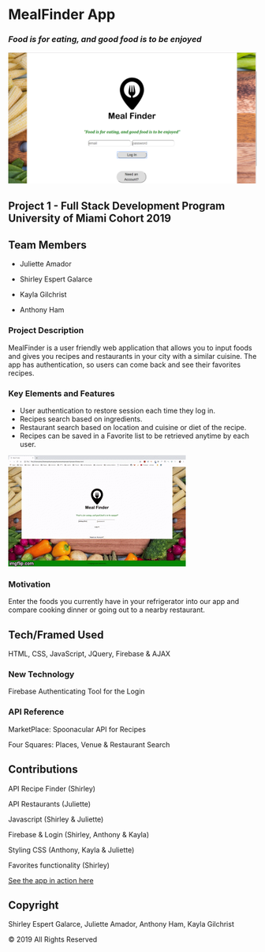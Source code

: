 # MealFinder App 

### *Food is for eating, and good food is to be enjoyed*

![screenshot](https://github.com/sespert/mealfinder/blob/master/assets/images/MealFinderHome.png)

## Project 1 - Full Stack Development Program University of Miami Cohort 2019

## Team Members
- Juliette Amador

- Shirley Espert Galarce

- Kayla Gilchrist

- Anthony Ham

### Project Description

MealFinder is a user friendly web application that allows you to input foods and gives you recipes and restaurants in your city with a similar cuisine. The app has authentication, so users can come back and see their favorites recipes.

### Key Elements and Features

- User authentication to restore session each time they log in.
- Recipes search based on ingredients.
- Restaurant search based on location and cuisine or diet of the recipe.
- Recipes can be saved in a Favorite list to be retrieved anytime by each user.

![gif of app flow](https://github.com/sespert/mealfinder/blob/master/assets/images/AppFLow.gif)
 
### Motivation

Enter the foods you currently have in your refrigerator into our app and compare cooking dinner or going out to a nearby restaurant. 

## Tech/Framed Used

HTML, CSS, JavaScript, JQuery, Firebase & AJAX

### New Technology
Firebase Authenticating Tool for the Login

### API Reference

MarketPlace: Spoonacular API for Recipes

Four Squares: Places, Venue & Restaurant Search 

## Contributions

API Recipe Finder (Shirley)

API Restaurants (Juliette) 

Javascript (Shirley & Juliette)

Firebase & Login (Shirley, Anthony & Kayla)

Styling CSS (Anthony, Kayla & Juliette) 

Favorites functionality (Shirley)

[See the app in action here](https://sespert.github.io/mealfinder/)

## Copyright
Shirley Espert Galarce, Juliette Amador, Anthony Ham, Kayla Gilchrist

© 2019 All Rights Reserved
